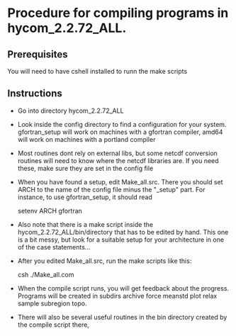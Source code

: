 # Procedure for compiling programs in hycom_2.2.72_ALL.

## Prerequisites

You will need to have cshell installed to runn the make scripts

## Instructions

* Go into directory hycom_2.2.72_ALL

* Look inside the config directory to find a configuration for your system. gfortran_setup will work on machines with a gfortran compiler, amd64 will work on machines with a portland compiler

* Most routines dont rely on external libs, but some netcdf conversion routines will need to know where the netcdf libraries are. If you need these, make sure they are set in the config file

* When you have found a setup, edit Make_all.src. There you should set ARCH to the name of the config file minus the "_setup" part. For instance, to use gfortran_setup, it should read

    setenv ARCH gfortran
    
* Also note that there is a make script inside the hycom_2.2.72_ALL/bin/directory that has to be edited by hand. This one is a bit messy, but look for a suitable setup for your architecture in one of the case statements...
    
* After you edited Make_all.src, run the make scripts like this:

    csh ./Make_all.com
    
* When the compile script runs, you will get feedback about the progress. Programs will be created in subdirs archive force meanstd plot relax sample subregion topo.

* There will also be several useful routines in the bin directory created by the compile script there,